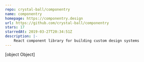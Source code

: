 ```yaml
---
repo: crystal-ball/componentry
name: componentry
homepage: https://componentry.design
url: https://github.com/crystal-ball/componentry
stars: 17
starredAt: 2019-03-27T20:34:51Z
description: |-
    React component library for building custom design systems
---
```


[object Object]
